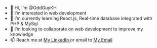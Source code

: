 - 👋 Hi, I’m @OddGuyKH
- 👀 I’m interested in web development
- 🌱 I’m currently learning React.js, Real-time database integrated with PHP & MySql
- 💞️ I’m looking to collaborate on web development to improve my knowledge 
- 📫 Reach me at <a href='https://www.linkedin.com/in/rach-r-94ba43279/' target='_blank'> My LinkedIn </a> or email to <a href='mailto:banana.popo@hotmail.com' target='_blank'> My Email </a>

<!---
OddGuyKH/OddGuyKH is a ✨ special ✨ repository because its `README.md` (this file) appears on your GitHub profile.
You can click the Preview link to take a look at your changes.
--->
